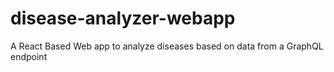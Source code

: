 # disease-analyzer-webapp
A React Based Web app to analyze diseases based on data from a GraphQL endpoint

